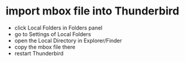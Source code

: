 # import mbox file into Thunderbird
- click Local Folders in Folders panel
- go to Settings of Local Folders
- open the Local Directory in Explorer/Finder
- copy the mbox file there
- restart Thunderbird
